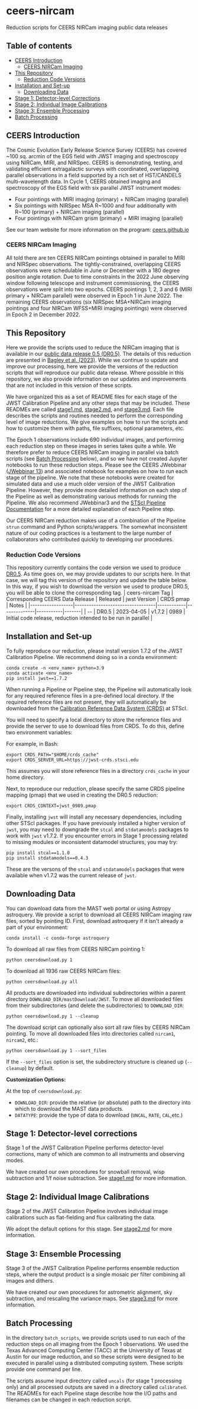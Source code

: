 # ceers-nircam 

Reduction scripts for CEERS NIRCam imaging public data releases

## Table of contents
* [CEERS Introduction](#intro)
  * [CEERS NIRCam Imaging](#intro-imaging)
* [This Repository](#repo-purpose)
  * [Reduction Code Versions](#versions)
* [Installation and Set-up](#install)
  * [Downloading Data](#download)
* [Stage 1: Detector-level Corrections](#stage1)
* [Stage 2: Individual Image Calibrations](#stage2)
* [Stage 3: Ensemble Processing](#stage3)
* [Batch Processing](#batch)


<a name='intro'></a>
## CEERS Introduction

The Cosmic Evolution Early Release Science Survey (CEERS) has covered ~100 sq. 
arcmin of the EGS field with JWST imaging and spectroscopy using NIRCam, MIRI, 
and NIRSpec. CEERS is demonstrating, testing, and validating efficient 
extragalactic surveys with coordinated, overlapping parallel observations in a 
field supported by a rich set of HST/CANDELS multi-wavelength data. In Cycle 1,
CEERS obtained imaging and spectroscopy of the EGS field with six parallel 
JWST instrument modes: 
* Four pointings with MIRI imaging (primary) + NIRCam imaging (parallel) 
* Six pointings with NIRSpec MSA R\~1000 and four additionally with R\~100 
  (primary) + NIRCam imaging (parallel)
* Four pointings with NIRCam grism (primary) + MIRI imaging (parallel)

See our team website for more information on the program: [ceers.github.io](https://ceers.github.io)


<a name='intro-imaging'></a>
### CEERS NIRCam Imaging 

All told there are ten CEERS NIRCam pointings obtained in parallel to MIRI and 
NIRSpec observations. The tightly-constrained, overlapping CEERS observations 
were schedulable in June or December with a 180 degree position angle rotation.
Due to time constraints in the 2022 June observing window following telescope 
and instrument commissioning, the CEERS observations were split into two 
epochs. CEERS pointings 1, 2, 3 and 6 (MIRI primary + NIRCam parallel) were 
observed in Epoch 1 in June 2022. The remaining CEERS observations (six 
NIRSpec MSA+NIRCam imaging pointings and four NIRCam WFSS+MIRI imaging 
pointings) were observed in Epoch 2 in December 2022. 


<a name='repo-purpose'></a>
## This Repository

Here we provide the scripts used to reduce the NIRCam imaging that is 
available in our [public data release 0.5 (DR0.5)](https://ceers.github.io/dr05.html). 
The details of this reduction are presented in [Bagley et al. (2023)](https://ui.adsabs.harvard.edu/abs/2023ApJ...946L..12B/abstract). While we continue to 
update and improve our processing, here we provide the versions of the 
reduction scripts that will reproduce our public data release. Where possible 
in this repository, we also provide information on our updates and 
improvements that are not included in this version of these scripts.

We have organized this as a set of README files for each stage of the JWST 
Calibration Pipeline and any other steps that may be included. These READMEs
are called [stage1.md](stage1.md), [stage2.md](stage2.md), 
and [stage3.md](stage3.md). Each file describes the scripts and routines 
needed to perform the corresponding level of image reductions. We give examples
on how to run the scripts and how to customize them with paths, file 
suffixes, optional parameters, etc. 

The Epoch 1 observations include 690 individual images, and performing each 
reduction step on these images in series takes quite a while. We therefore 
prefer to reduce CEERS NIRCam imaging in parallel via batch scripts (see 
[Batch Processing](#batch) below), and so we have not created Jupyter 
notebooks to run these reduction steps. Please see the CEERS JWebbinar 
([JWebbinar 13](https://www.stsci.edu/jwst/science-execution/jwebbinars)) and 
associated notebook for examples on how to run each stage of the pipeline. We 
note that these notebooks were created for simulated data and use a much older 
version of the JWST Calibration Pipeline. However, they provide more detailed
information on each step of the Pipeline as well as demonstrating various 
methods for running the Pipeline. We also recommend JWebbinar3 and the
[STScI Pipeline Documentation](https://jwst-pipeline.readthedocs.io/en/latest/) 
for a more detailed explanation of each Pipeline step.

Our CEERS NIRCam reduction makes use of a combination of the Pipeline `strun` 
command and Python scripts/wrappers. The somewhat inconsistent nature of our 
coding practices is a testament to the large number of collaborators who 
contributed quickly to developing our procedures. 


<a name='versions'></a>
### Reduction Code Versions

This repository currently contains the code version we used to produce 
[DR0.5](https://ceers.github.io/dr05.html).
As time goes on, we may provide updates to our scripts here. In that case, we
will tag this version of the repository and update the table below. In this 
way, if you wish to download the version we used to produce DR0.5, you will 
be able to clone the corresponding tag. 
| ceers-nircam Tag | Corresponding CEERS Data Release | Released   | jwst Version | CRDS pmap |                                                          Notes |
|------------------|----------------------------------|------------|--------------|-----------|-------|
| --               | DR0.5                            | 2023-04-05 | v1.7.2       | 0989      | Initial code release, reduction intended to be run in parallel |


<a name='install'></a>
## Installation and Set-up

To fully reproduce our reduction, please install version 1.7.2 of the JWST 
Calibration Pipeline. We recommend doing so in a conda environment:

```
conda create -n <env_name> python=3.9
conda activate <env_name>
pip install jwst==1.7.2
```

When running a Pipeline or Pipeline step, the Pipeline will automatically
look for any required reference files in a pre-defined local directory. 
If the required reference files are not present, they will automatically be
downloaded from the [Calibration Reference Data System (CRDS)](https://jwst-crds.stsci.edu) at STScI. 

You will need to specify a local directory to store the reference files
and provide the server to use to download files from CRDS. To do this,
define two environment variables:

For example, in Bash: 
```
export CRDS_PATH="$HOME/crds_cache"
export CRDS_SERVER_URL=https://jwst-crds.stsci.edu
```
This assumes you will store reference files in a directory `crds_cache` in 
your home directory.

Next, to reproduce our reduction, please specify the same CRDS pipeline
mapping (pmap) that we used in creating the DR0.5 reduction:
```
export CRDS_CONTEXT=jwst_0989.pmap
```

Finally, installing `jwst` will install any necessary dependencies, including 
other STScI packages. If you have previously installed a higher version of 
`jwst`, you may need to downgrade the `stcal` and `stdatamodels` packages to 
work with `jwst` v1.7.2. If you encounter errors in Stage 1 processing related
to missing modules or inconsistent datamodel structures, you may try:
```
pip install stcal==1.1.0
pip install stdatamodels==0.4.3
```
These are the versons of the `stcal` and `stdatamodels` packages that were 
available when v1.7.2 was the current release of `jwst`.


<a name='download'></a>
## Downloading Data

You can download data from the MAST web portal or using Astropy astroquery.
We provide a script to download all CEERS NIRCam imaging raw files, sorted
by pointing ID. First, download astroquery if it isn't already a part of your
environment:
```
conda install -c conda-forge astroquery
```

To download all raw files from CEERS NIRCam pointing 1:
```
python ceersdownload.py 1
```

To download all 1936 raw CEERS NIRCam files:
```
python ceersdownload.py all
```

All products are downloaded into individual subdirectories within a parent
directory `DOWNLOAD_DIR/mastDownload/JWST`. To move all downloaded files from
their subdirectories (and delete the subdirectories) to `DOWNLOAD_DIR`:
```
python ceersdownload.py 1 --cleanup
```

The download script can optionally also sort all raw files by CEERS NIRCam 
pointing. To move all downloaded files into directories called `nircam1`, 
`nircam2`, etc.: 
```
python ceersdownload.py 1 --sort_files
```
If the `--sort_files` option is set, the subdirectory structure is cleaned
up (`--cleanup`) by default.

**Customization Options:**

At the top of `ceersdownload.py`:
* `DOWNLOAD_DIR`: provide the relative (or absolute) path to the directory
  into which to download the MAST data products. 
* `DATATYPE`: provide the type of data to download (`UNCAL`, `RATE`, `CAL`,etc.) 


<a name='stage1'></a>
## Stage 1: Detector-level corrections 

Stage 1 of the JWST Calibration Pipeline performs detector-level corrections,
many of which are common to all instruments and observing modes.

We have created our own procedures for snowball removal, wisp subtraction 
and 1/f noise subtraction. See [stage1.md](stage1.md) for more information.


<a name='stage2'></a>
## Stage 2: Individual Image Calibrations

Stage 2 of the JWST Calibration Pipeline involves individual image calibrations
such as flat-fielding and flux calibrating the data.

We adopt the default options for this stage. See [stage2.md](stage2.md) for 
more information.


<a name='stage3'></a>
## Stage 3: Ensemble Processing

Stage 3 of the JWST Calibration Pipeline performs ensemble reduction steps,
where the output product is a single mosaic per filter combining all images
and dithers.

We have created our own procedures for astrometric alignment, sky subtraction,
and rescaling the variance maps. See [stage3.md](stage3.md) for more 
information.


<a name='batch'></a>
## Batch Processing

In the directory `batch_scripts`, we provide scripts used to run each of the 
reduction steps on all imaging from the Epoch 1 observations. We used the 
Texas Advanced Computing Center (TACC) at the University of Texas at Austin 
for our image reduction, and so these scripts were designed to be executed in 
parallel using a distributed computing system. These scripts provide one 
command per line. 

The scripts assume input directory called `uncals` (for stage 1 processing 
only) and all processed outputs are saved in a directory called `calibrated`. 
The READMEs for each Pipeline stage describe how the I/O paths and filenames
can be changed in each reduction script.



